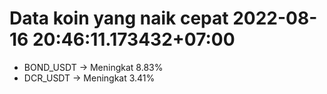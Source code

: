 # Data koin yang naik cepat 2022-08-16 20:46:11.173432+07:00

* BOND_USDT -> Meningkat 8.83%
* DCR_USDT -> Meningkat 3.41%
